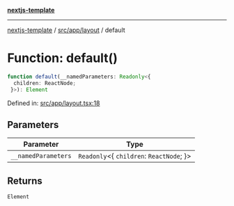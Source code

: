 [**nextjs-template**](../../../../README.md)

---

[nextjs-template](../../../../README.md) / [src/app/layout](../README.md) / default

# Function: default()

```ts
function default(__namedParameters: Readonly<{
  children: ReactNode;
 }>): Element
```

Defined in: [src/app/layout.tsx:18](https://github.com/Its-Satyajit/nextjs-template/blob/main/src/app/layout.tsx#L18)

## Parameters

| Parameter           | Type                                         |
| ------------------- | -------------------------------------------- |
| `__namedParameters` | `Readonly`\<\{ `children`: `ReactNode`; \}\> |

## Returns

`Element`
